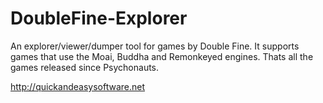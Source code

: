 DoubleFine-Explorer
===================

An explorer/viewer/dumper tool for games by Double Fine. It supports games that use the Moai, Buddha and Remonkeyed engines. Thats all the games released since Psychonauts.

http://quickandeasysoftware.net